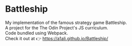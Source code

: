 # Battleship
My implementation of the famous strategy game Battleship. <br> A project for the The Odin Project's JS curriculum. <br> Code bundled using Webpack. <br> Check it out at 👉 https://a1ali.github.io/Battleship/
